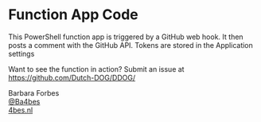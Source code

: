 # Function App Code

This PowerShell function app is triggered by a GitHub web hook.
It then posts a comment with the GitHub API.
Tokens are stored in the Application settings


Want to see the function in action? Submit an issue at <https://github.com/Dutch-DOG/DDOG/>

Barbara Forbes  
[@Ba4bes](https://www.twitter.com/ba4bes)  
[4bes.nl](https://4bes.nl)  


